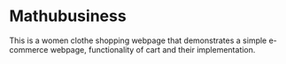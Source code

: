 # Mathubusiness
This is a women clothe shopping webpage that demonstrates a simple e-commerce webpage, functionality of cart and their implementation.
